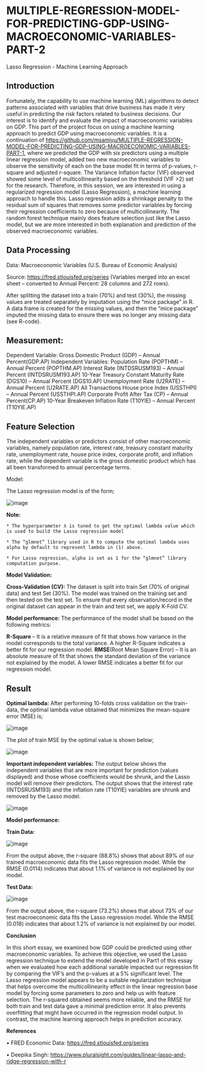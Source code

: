 # MULTIPLE-REGRESSION-MODEL-FOR-PREDICTING-GDP-USING-MACROECONOMIC-VARIABLES-PART-2
Lasso Regression - Machine Learning Approach
## Introduction
Fortunately, the capability to use machine learning (ML) algorithms to detect patterns associated with variables that drive business has made it very useful in predicting the risk factors related to business decisions. Our interest is to identify and evaluate the impact of macroeconomic variables on GDP. This part of the project focus on using a machine learning approach to predict GDP using macroeconomic variables. It is a continuation of https://github.com/msamiyu/MULTIPLE-REGRESSION-MODEL-FOR-PREDICTING-GDP-USING-MACROECONOMIC-VARIABLES-PART-1, where we predicted the GDP with six predictors using a multiple linear regression model, added two new macroeconomic variables to observe the sensitivity of each on the base model fit in terms of p-values, r-square and adjusted r-square. The Variance Inflation factor (VIF) observed showed some level of multicollinearity based on the threshold (VIF >2) set for the research. Therefore, in this session, we are interested in using a regularized regression model (Lasso Regression), a machine learning approach to handle this. Lasso regression adds a shrinkage penalty to the residual sum of squares that removes some predictor variables by forcing their regression coefficients to zero because of multicollinearity. The random forest technique mainly does feature selection just like the Lasso model, but we are more interested in both explanation and prediction of the observed macroeconomic variables.  
## Data Processing

Data: Macroeconomic Variables (U.S. Bureau of Economic Analysis)

Source: https://fred.stlouisfed.org/series (Variables merged into an excel sheet – converted to Annual Percent: 28 columns and 272 rows).

After splitting the dataset into a train (70%) and test (30%), the missing values are treated separately by imputation using the “mice package” in R. A data frame is created for the missing values, and then the “mice package” imputed the missing data to ensure there was no longer any missing data (see R-code).

## Measurement:
Dependent Variable: Gross Domestic Product (GDP) – Annual Percent(GDP.AP) 
Independent Variables: Population Rate (POPTHM) – Annual Percent (POPTHM.AP)
			Interest Rate (INTDSRUSM193) – Annual Percent (INTDSRUSM193.AP)
			10-Year Treasury Constant Maturity Rate (DGS10) – Annual Percent (DGS10.AP)
			Unemployment Rate (U2RATE) – Annual Percent (U2RATE.AP)
			All Transactions House price Index (USSTHPI) – Annual Percent (USSTHPI.AP)
			Corporate Profit After Tax (CP) – Annual Percent(CP.AP)
			10-Year Breakeven Inflation Rate (T10YIE) – Annual Percent (T10YIE.AP)

## Feature Selection
The independent variables or predictors consist of other macroeconomic variables, namely population rate, interest rate, treasury constant maturity rate, unemployment rate, house price index, corporate profit, and inflation rate, while the dependent variable is the gross domestic product which has all been transformed to annual percentage terms.

Model: 

The Lasso regression model is of the form;

![image](https://user-images.githubusercontent.com/54149747/128662755-5a09440f-8547-48cd-990a-83e4f6d80b81.png)

   **Note:**
   
    * The hyperparameter λ is tuned to get the optimal lambda value which is used to build the Lasso regression model
    
    * The “glmnet” library used in R to compute the optimal lambda uses alpha by default to represent lambda in (1) above. 

    * For Lasso regression, alpha is set as 1 for the “glmnet” library computation purpose.
 
**Model Validation:**

**Cross-Validation (CV):** The dataset is split into train Set (70% of original data) and test Set (30%). The model was trained on the training set and then tested on the test set. 
To ensure that every observation/record in the original dataset can appear in the train and test set, we apply K-Fold CV.  

**Model performance:** The performance of the model shall be based on the following metrics:

**R-Square** – It is a relative measure of fit that shows how variance in the model corresponds to the total variance. A higher R-Square indicates a better fit for our regression model.
**RMSE**(Root Mean Square Error) –  It is an absolute measure of fit that shows the standard deviation of the variance not explained by the model. A lower RMSE indicates a better fit for our regression model.

## Result

**Optimal lambda:** After performing 10-folds cross validation on the train-data, the optimal lambda value obtained that minimizes the mean-square error (MSE) is;

![image](https://user-images.githubusercontent.com/54149747/128663226-0070f89f-a3b7-4c94-a9f0-e3adb9d11741.png)

The plot of train MSE by the optimal value is shown below;

![image](https://user-images.githubusercontent.com/54149747/128663268-4462f94c-af9f-4d3e-81d0-f80487deb857.png)

**Important independent variables:**  The output below shows the independent variables that are more important for prediction (values displayed) and those whose coefficients would be shrunk, and the Lasso model will remove their predictors. The output shows that the interest rate (INTDSRUSM193) and the inflation rate (T10YIE) variables are shrunk and removed by the Lasso model.

![image](https://user-images.githubusercontent.com/54149747/128663328-be92845a-3023-4bfe-9d0f-22ed907c0f69.png)

**Model performance:** 

**Train Data:**

![image](https://user-images.githubusercontent.com/54149747/128663350-c8455568-ed42-4cfa-9786-3c07ef0721ae.png)

From the output above, the r-square (88.8%) shows that about 89% of our trained macroeconomic data fits the Lasso regression model. While the RMSE (0.0114) indicates that        about 1.1% of variance is not explained by our model.

**Test Data:**

![image](https://user-images.githubusercontent.com/54149747/128663391-d03d0a74-9039-4ebe-a87d-4a1fbf06d78a.png)

From the output above, the r-square (73.2%) shows that about 73% of our test macroeconomic data fits the Lasso regression model. While the RMSE (0.018) indicates that about      1.2% of variance is not explained by our model.

**Conclusion**

In this short essay, we examined how GDP could be predicted using other macroeconomic variables. To achieve this objective, we used the Lasso regression technique to extend the model developed in Part1 of this essay when we evaluated how each additional variable impacted our regression fit by comparing the VIF’s and the p-values at a 5% significant level. The Lasso regression model appears to be a suitable regularization technique that helps overcome the multicollinearity effect in the linear regression base model by forcing some parameters to zero and help us with feature selection. The r-squared obtained seems more reliable, and the RMSE for both train and test data gave a minimal prediction error. It also prevents overfitting that might have occurred in the regression model output. In contrast, the machine learning approach helps in prediction accuracy.

**References**

•	FRED Economic Data: https://fred.stlouisfed.org/series

•	Deepika Singh: https://www.pluralsight.com/guides/linear-lasso-and-ridge-regression-with-r




